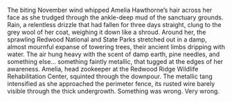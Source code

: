 The biting November wind whipped Amelia Hawthorne’s hair across her face as she trudged through the ankle-deep mud of the sanctuary grounds.  Rain, a relentless drizzle that had fallen for three days straight, clung to the grey wool of her coat, weighing it down like a shroud.  Around her, the sprawling Redwood National and State Parks stretched out in a damp, almost mournful expanse of towering trees, their ancient limbs dripping with water.  The air hung heavy with the scent of damp earth, pine needles, and something else… something faintly metallic, that tugged at the edges of her awareness.  Amelia, head zookeeper at the Redwood Ridge Wildlife Rehabilitation Center, squinted through the downpour.  The metallic tang intensified as she approached the perimeter fence, its rusted wire barely visible through the thick undergrowth.  Something was wrong. Very wrong.
